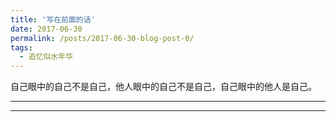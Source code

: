 ```yaml
---
title: '写在前面的话'
date: 2017-06-30
permalink: /posts/2017-06-30-blog-post-0/
tags:
  - 追忆似水年华
---
```


自己眼中的自己不是自己，他人眼中的自己不是自己，自己眼中的他人是自己。  

------



------
